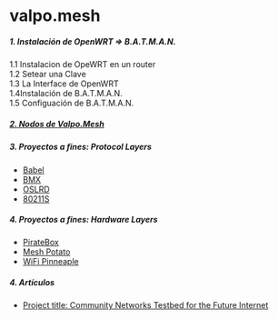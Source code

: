 valpo.mesh
====

<h5> 1. Instalación de OpenWRT => B.A.T.M.A.N.</h5> 
1.1 Instalacion de OpeWRT en un router <br>
1.2 Setear una Clave <br>
1.3 La Interface de OpenWRT <br>
1.4Instalación de B.A.T.M.A.N. <br>
1.5 Configuación de B.A.T.M.A.N. <br>


<h5>
<a href ="https://valpomesh.cartodb.com/viz/3753e9d8-6931-11e4-a8fb-0e853d047bba/public_map">2. Nodos de Valpo.Mesh </h5> 
 </a>
<h5>3. Proyectos a fines: Protocol Layers </h5> 
<ul>
<li> <a href ="http://www.pps.univ-paris-diderot.fr/~jch/software/babel/"> Babel </li> </a> 
<li> <a href ="http://bmx6.net/projects/bmx6"> BMX </li> </a> 
<li> <a href ="http://bmx6.net/projects/bmx6"> OSLRD </li> </a> 
<li> <a href ="http://open80211s.org/open80211s/"> 80211S </li> </a> 
</ul>

<h5>4. Proyectos a fines: Hardware Layers </h5> 
<ul>
<li> <a href ="http://piratebox.cc/"> PirateBox </li> </a> 
<li> <a href ="http://villagetelco.org/mesh-potato/"> Mesh Potato </li> </a> 
<li> <a href ="http://hakshop.myshopify.com/"> WiFi Pinneaple </li> </a> 
</ul>

<h5>4. Artículos </h5>
<ul>
<li> <a href ="Community-Lab: Architecture of a Community
Networking Testbed for the Future Internet">Project title: Community Networks Testbed for the Future Internet </li> </a> 
</ul>
